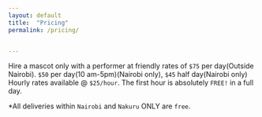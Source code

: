 ```yaml
---
layout: default
title:  "Pricing"
permalink: /pricing/


---
```


Hire a mascot only with a performer at friendly rates of `$75` per day(Outside Nairobi). `$50` per day(10 am-5pm)(Nairobi only), `$45` half day(Nairobi only) Hourly rates available @ `$25/hour`. The first hour is absolutely `FREE!` in a full day. 

*All deliveries within `Nairobi` and `Nakuru` ONLY are `free`.
